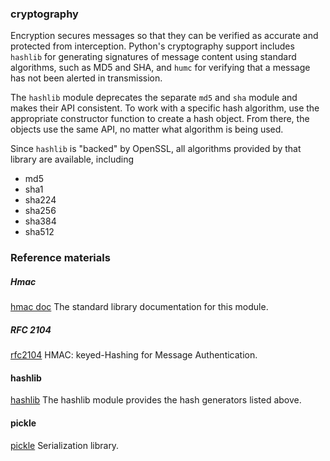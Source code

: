 ### cryptography

Encryption secures messages so that they can be verified as accurate and protected from interception.
Python's cryptography support includes `hashlib` for generating signatures of message content using standard algorithms, such as MD5 and SHA, and `humc` for verifying that a message has not been alerted in transmission.

The `hashlib` module deprecates the separate `md5` and `sha` module and makes their API consistent. To work with a specific hash algorithm, use the appropriate constructor function to create a hash object. From there, the objects use the same API, no matter what algorithm is being used.

Since `hashlib` is "backed" by OpenSSL, all algorithms provided by that library are available, including

- md5
- sha1
- sha224
- sha256
- sha384
- sha512

### Reference materials

##### Hmac
[hmac doc](https://docs.python.org/3/library/hmac.html#module-hmac)
The standard library documentation for this module.

##### RFC 2104
[rfc2104](http://tools.ietf.org/html/rfc2104.html)
HMAC: keyed-Hashing for Message Authentication.

#### hashlib
[hashlib](https://docs.python.org/3/library/hashlib.html#module-hashlib)
The hashlib module provides the hash generators listed above.

#### pickle
[pickle](https://docs.python.org/3/library/pickle.html#module-pickle)
Serialization library.

